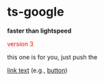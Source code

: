 # ts-google
**faster than lightspeed**

<p style="color: red;">version 3</p>

<p>this one is for you, just push the</p>

[link text](URL) (e.g., [button](https://www.google.com))
